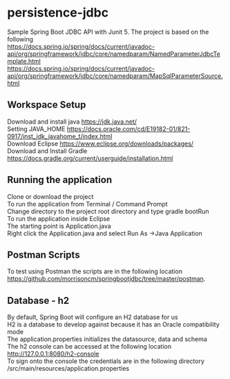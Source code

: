 # persistence-jdbc
Sample Spring Boot JDBC API with Junit 5. The project is based on the following  
<https://docs.spring.io/spring/docs/current/javadoc-api/org/springframework/jdbc/core/namedparam/NamedParameterJdbcTemplate.html>  
<https://docs.spring.io/spring/docs/current/javadoc-api/org/springframework/jdbc/core/namedparam/MapSqlParameterSource.html> 

## Workspace Setup
Download and install java <https://jdk.java.net/>  
Setting JAVA_HOME  <https://docs.oracle.com/cd/E19182-01/821-0917/inst_jdk_javahome_t/index.html>  
Download Eclipse <https://www.eclipse.org/downloads/packages/>  
Download and Install Gradle <https://docs.gradle.org/current/userguide/installation.html>  

## Running the application
Clone or download the project  
To run the application from Terminal / Command Prompt   
Change directory to the project root directory and type gradle bootRun  
To run the application inside Eclipse  
The starting point is Application.java  
Right click the Application.java  and select Run As ->Java Application  

## Postman Scripts
To test using Postman the scripts are in the following location <https://github.com/morrisoncm/springbootjdbc/tree/master/postman>.

## Database - h2
By default, Spring Boot will configure an H2 database for us  
H2 is a  database to develop against because it has an Oracle compatibility mode  
The application.properties initializes the datasource, data and schema  
The h2 console can be accessed at the following location http://127.0.0.1:8080/h2-console  
To sign onto the console the credentials are in the following directory /src/main/resources/application.properties  
